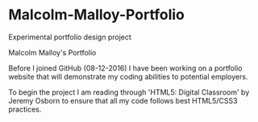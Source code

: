 # Malcolm-Malloy-Portfolio
Experimental portfolio design project

Malcolm Malloy's Portfolio

Before I joined GitHub (08-12-2016) I have been working on a portfolio website that will demonstrate my coding abilities to potential employers.

To begin the project I am reading through 'HTML5: Digital Classroom' by Jeremy Osborn to ensure that all my code follows best HTML5/CSS3 practices.

